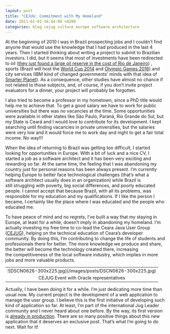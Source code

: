 ```yaml
---
layout: post
title: "CEJUG: Commitment with My Homeland"
date: 2011-01-01 16:44:00 +0200
categories: blog cejug culture europe software architecture
---
```


At the beginning of 2010 I was in Brazil prospecting jobs and I couldn’t find anyone that would use the knowledge that I had produced in the last 4 years. Then I started thinking about writing a project to submit to Brazilian investors. I did, but it seems that most of investments have been redirected to oil (<a href="http://www.economist.com/node/13348824?story_id=13348824">they just found a large oil reserve in the cost of Rio de Janeiro</a>) , sports (Brazil will host the <a href="http://www.fifa.com/worldcup/index.html">World Cup 2014</a> and <a href="http://www.rio2016.com.br/">Olympic Games 2016</a>) and city services (IBM kind of changed governments’ minds with that idea of <a href="http://www.ibm.com/smarterplanet/us/en/">Smarter Planet</a>). As a consequence, other studies have almost no chance if not related to those subjects, and, of course, if you don’t invite project evaluators for a dinner, your project will probably be forgotten.

I also tried to become a professor in my hometown, since a PhD title would help me to achieve that. To get a good salary we have to work for public universities but there was no vacancies at the time. Some opportunities were available in other states like São Paulo, Paraná, Rio Grande do Sul, but my State is Ceará and I would love to contribute for its development. I kept searching until finding vacancies in private universities, but the salaries were very low and it would force me to work day and night to get a fair total income. No way!!!

When the idea of returning to Brazil was getting too difficult, I started looking for opportunities in Europe. With a bit of luck and a nice CV, I started a job as a software architect and it has been very exciting and rewarding so far. At the same time, the feeling that I was abandoning my country just for personal reasons has been always present. I’m currently helping Europe to better face technological challenges (that’s what a software architect usually does in an organization) while Brazil is still struggling with poverty, big social differences, and poorly educated people. I cannot accept that because Brazil, with all its problems, was responsible for my education and my qualifications. If I like the person I became, I certainly like the place where I was educated and the people who educated me.

To have peace of mind and no regrets, I’ve built a way that my staying in Europe, at least for a while, doesn’t imply in abandoning my homeland. I’m actually investing my free time to co-lead the Ceara Java User Group (<a href="http://www.cejug.org/">CEJUG</a>), helping on the technical education of Ceara’s developer community. By doing this, I’m contributing to change the life of students and professionals there for better. The more knowledge we produce and share, the better will become the technology created there, increasing the competitiveness of the local software industry, which implies in more jobs and more valuable products.

<table align="center" cellpadding="0" cellspacing="0" style="margin-left: auto; margin-right: auto; text-align: center;">
<tbody>
<tr>
<td style="text-align: center;">![DSCN0626-300x225.jpg](/images/posts/DSCN0626-300x225.jpg)</td>
</tr>
<tr>
<td style="text-align: center;">CEJUG Event with Oracle representatives</td>
</tr>
</tbody>
</table>
Actually, I have been doing it for a while. I’m just dedicating more time than usual now. My current project is the development of a web application to manage the user group. I believe this is the first initiative of developing such kind of application so far. At least, I’m part of the international Jug Leader community and I never heard about one before. By the way, its first version is <a href="http://www.cejug.org/jug">already in production</a>. There are so many positive things about this new application that it deserves an exclusive post. That’s what I’m going to do next. Wait for it!
